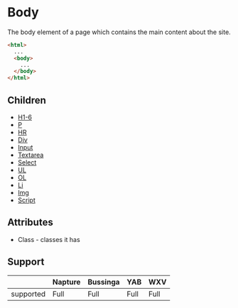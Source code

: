 # Body
The body element of a page which contains the main content about the site.

```html
<html>
  ...
  <body>
    ...
  </body>
</html>
```

## Children
- [H1-6](h1-6.md)
- [P](p.md)
- [HR](hr.md)
- [Div](div.md)
- [Input](input.md)
- [Textarea](textarea.md)
- [Select](select.md)
- [UL](ul.md)
- [OL](ol.md)
- [Li](li.md)
- [Img](img.md)
- [Script](script.md)

## Attributes
- Class - classes it has

## Support

|           | Napture | Bussinga | YAB  | WXV  |
| --------- | ------- | -------- | ---- | ---- |
| supported | Full    | Full     | Full | Full |